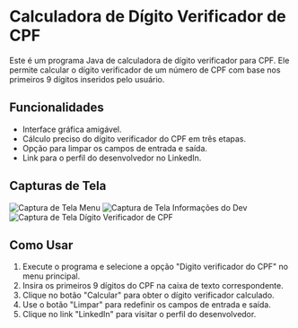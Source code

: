 # Calculadora de Dígito Verificador de CPF

Este é um programa Java de calculadora de dígito verificador para CPF. Ele permite calcular o dígito verificador de um número de CPF com base nos primeiros 9 dígitos inseridos pelo usuário.

## Funcionalidades

- Interface gráfica amigável.
- Cálculo preciso do dígito verificador do CPF em três etapas.
- Opção para limpar os campos de entrada e saída.
- Link para o perfil do desenvolvedor no LinkedIn.

## Capturas de Tela

![Captura de Tela Menu](./DigitoVerificadorCpf/DigitoVerificadorCpf/src/screenshots/Captura%20de%20tela%20Menu.png)
![Captura de Tela Informações do Dev](./DigitoVerificadorCpf/DigitoVerificadorCpf/src/screenshots/Captura%20de%20tela%20InfoDev.png)
![Captura de Tela Dígito Verificador de CPF](./DigitoVerificadorCpf/DigitoVerificadorCpf/src/screenshots/Captura%20de%20tela%20DV_CPF.png)

## Como Usar

1. Execute o programa e selecione a opção "Digito verificador do CPF" no menu principal.
2. Insira os primeiros 9 dígitos do CPF na caixa de texto correspondente.
3. Clique no botão "Calcular" para obter o dígito verificador calculado.
4. Use o botão "Limpar" para redefinir os campos de entrada e saída.
5. Clique no link "LinkedIn" para visitar o perfil do desenvolvedor.
